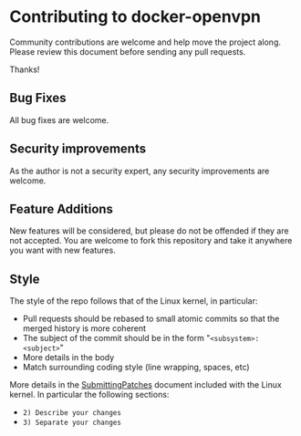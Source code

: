 # Contributing to docker-openvpn

Community contributions are welcome and help move the project along.  Please review this document before sending any pull requests.

Thanks!

## Bug Fixes

All bug fixes are welcome.

## Security improvements

As the author is not a security expert, any security improvements are welcome.

## Feature Additions

New features will be considered, but please do not be offended if they are not accepted. You are welcome to fork this repository and take it anywhere
you want with new features. 

## Style

The style of the repo follows that of the Linux kernel, in particular:

* Pull requests should be rebased to small atomic commits so that the merged history is more coherent
* The subject of the commit should be in the form "`<subsystem>: <subject>`"
* More details in the body
* Match surrounding coding style (line wrapping, spaces, etc)

More details in the [SubmittingPatches](https://www.kernel.org/doc/html/latest/process/submitting-patches.html) document included with the Linux kernel.  In particular the following sections:

* `2) Describe your changes`
* `3) Separate your changes`
